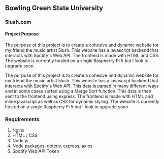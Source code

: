 ## Bowling Green State University  
 
### 5lush.com
 
#### Project Purpose
 

The purpose of this project is to create a cohesive and dynamic website for my friend the music artist 5lush. This website has a javascript backend that interacts with Spotify's Web API. The frontend is made with HTML and CSS. The website is currently hosted on a single Raspberry Pi 5 but I look to upgrade soon. 
 

The purpose of this project is to create a cohesive and dynamic website for my friend the music artist 5lush. This website has a javascript backend that interacts with Spotify's Web API. This data is parsed in many different ways and in some cases sorted using a Merge Sort function. This data is then sent to the frontend using express. The frontend is made with HTML and inline javascript as well as CSS for dynamic styling. The website is currently hosted on a single Raspberry Pi 5 but I look to upgrade soon. 
 

 
### Requirements 
 
1. Nginx 
2. HTML / CSS 
3. Node js 
4. Node packages: dotenv, express, axios
5. Spotify Web API Token
